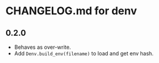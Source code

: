 # CHANGELOG.md for denv
## 0.2.0
- Behaves as over-write.
- Add `Denv.build_env(filename)` to load and get env hash.
